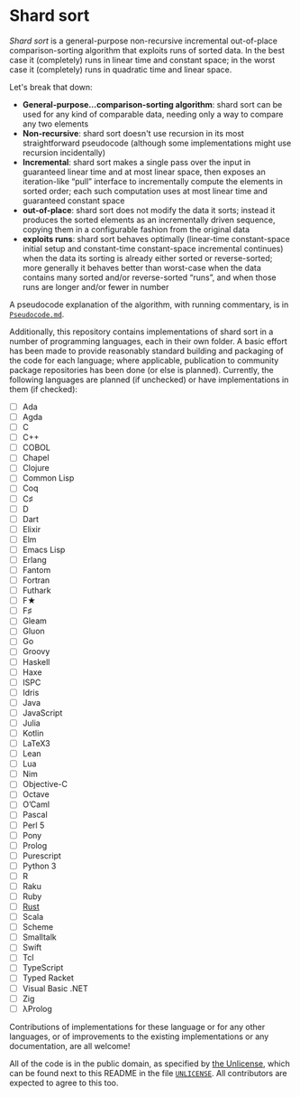 # Shard sort

*Shard sort* is a general-purpose non-recursive incremental
out-of-place comparison-sorting algorithm that exploits runs of sorted
data.  In the best case it (completely) runs in linear time and
constant space; in the worst case it (completely) runs in quadratic
time and linear space.

Let's break that down:

- **General-purpose…comparison-sorting algorithm**: shard sort can be
  used for any kind of comparable data, needing only a way to compare
  any two elements
- **Non-recursive**: shard sort doesn't use recursion in its most
  straightforward pseudocode (although some implementations might use
  recursion incidentally)
- **Incremental**: shard sort makes a single pass over the input in
  guaranteed linear time and at most linear space, then exposes an
  iteration-like “pull” interface to incrementally compute the
  elements in sorted order; each such computation uses at most linear
  time and guaranteed constant space
- **out-of-place**: shard sort does not modify the data it sorts;
  instead it produces the sorted elements as an incrementally driven
  sequence, copying them in a configurable fashion from the original
  data
- **exploits runs**: shard sort behaves optimally (linear-time
  constant-space initial setup and constant-time constant-space
  incremental continues) when the data its sorting is already either
  sorted or reverse-sorted; more generally it behaves better than
  worst-case when the data contains many sorted and/or reverse-sorted
  “runs”, and when those runs are longer and/or fewer in number

A pseudocode explanation of the algorithm, with running commentary, is
in [`Pseudocode.md`](./Pseudocode.md).

Additionally, this repository contains implementations of shard sort in a number of
programming languages, each in their own folder.  A basic effort has
been made to provide reasonably standard building and packaging of the
code for each language; where applicable, publication to community
package repositories has been done (or else is planned).  Currently,
the following languages are planned (if unchecked) or have
implementations in them (if checked):

- [ ] Ada
- [ ] Agda
- [ ] C
- [ ] C++
- [ ] COBOL
- [ ] Chapel
- [ ] Clojure
- [ ] Common Lisp
- [ ] Coq
- [ ] C♯
- [ ] D
- [ ] Dart
- [ ] Elixir
- [ ] Elm
- [ ] Emacs Lisp
- [ ] Erlang
- [ ] Fantom
- [ ] Fortran
- [ ] Futhark
- [ ] F★
- [ ] F♯
- [ ] Gleam
- [ ] Gluon
- [ ] Go
- [ ] Groovy
- [ ] Haskell
- [ ] Haxe
- [ ] ISPC
- [ ] Idris
- [ ] Java
- [ ] JavaScript
- [ ] Julia
- [ ] Kotlin
- [ ] LaTeX3
- [ ] Lean
- [ ] Lua
- [ ] Nim
- [ ] Objective-C
- [ ] Octave
- [ ] O’Caml
- [ ] Pascal
- [ ] Perl 5
- [ ] Pony
- [ ] Prolog
- [ ] Purescript
- [ ] Python 3
- [ ] R
- [ ] Raku
- [ ] Ruby
- [ ] [Rust](./Rust)
- [ ] Scala
- [ ] Scheme
- [ ] Smalltalk
- [ ] Swift
- [ ] Tcl
- [ ] TypeScript
- [ ] Typed Racket
- [ ] Visual Basic .NET
- [ ] Zig
- [ ] λProlog

Contributions of implementations for these language or for any other
languages, or of improvements to the existing implementations or any
documentation, are all welcome!

All of the code is in the public domain, as specified by [the
Unlicense](https://unlicense.org), which can be found next to this
README in the file [`UNLICENSE`](./UNLICENSE).  All contributors are expected to
agree to this too.
